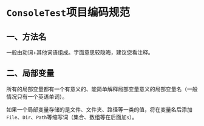 # `ConsoleTest`项目编码规范
## 一、方法名
一般由动词+其他词语组成。字面意思较隐晦，建议您看注释。
## 二、局部变量
所有的局部变量都有一个有意义的、能简单解释局部变量意义的局部变量名（一般情况只有一个英语单词）。

如果一个局部变量存储的是文件、文件夹、路径等一类的值，将在变量名后添加`File`、`Dir`、`Path`等缩写词（集合、数组等在后面加`s`）。